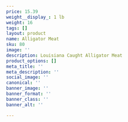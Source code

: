```yaml
---
price: 15.39
weight__display_: 1 lb
weight: 16
tags: []
layout: product
name: Alligator Meat
sku: 80
image: ''
description: Louisiana Caught Alligator Meat
product_options: []
meta_title: ''
meta_description: ''
social_image: ''
canonical: ''
banner_image: ''
banner_format: ''
banner_class: ''
banner_alt: ''

---
```

